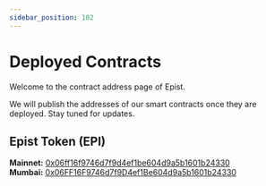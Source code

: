 ```yaml
---
sidebar_position: 102
---
```


# Deployed Contracts

Welcome to the contract address page of Epist.

We will publish the addresses of our smart contracts once they are deployed. Stay tuned for updates. 

## Epist Token (EPI)
**Mainnet:** [0x06ff16f9746d7f9d4ef1be604d9a5b1601b24330](https://polygonscan.com/token/0x06ff16f9746d7f9d4ef1be604d9a5b1601b24330)  
**Mumbai:** [0x06FF16F9746d7f9D4ef1Be604d9a5b1601b24330](https://mumbai.polygonscan.com/address/0x06FF16F9746d7f9D4ef1Be604d9a5b1601b24330)



